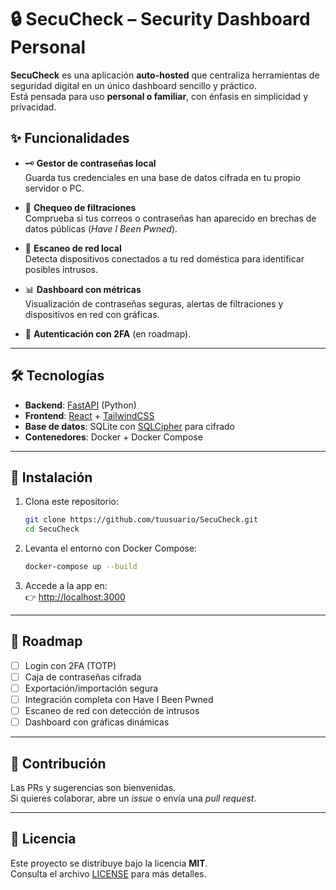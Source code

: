 # 🔒 SecuCheck – Security Dashboard Personal

**SecuCheck** es una aplicación **auto-hosted** que centraliza herramientas de seguridad digital en un único dashboard sencillo y práctico.  
Está pensada para uso **personal o familiar**, con énfasis en simplicidad y privacidad.

## ✨ Funcionalidades

- 🗝️ **Gestor de contraseñas local**  
  Guarda tus credenciales en una base de datos cifrada en tu propio servidor o PC.  

- 📧 **Chequeo de filtraciones**  
  Comprueba si tus correos o contraseñas han aparecido en brechas de datos públicas (*Have I Been Pwned*).  

- 📡 **Escaneo de red local**  
  Detecta dispositivos conectados a tu red doméstica para identificar posibles intrusos.  

- 📊 **Dashboard con métricas**  
  Visualización de contraseñas seguras, alertas de filtraciones y dispositivos en red con gráficas.  

- 🔐 **Autenticación con 2FA** (en roadmap).  

---

## 🛠️ Tecnologías

- **Backend**: [FastAPI](https://fastapi.tiangolo.com/) (Python)  
- **Frontend**: [React](https://react.dev/) + [TailwindCSS](https://tailwindcss.com/)  
- **Base de datos**: SQLite con [SQLCipher](https://www.zetetic.net/sqlcipher/) para cifrado  
- **Contenedores**: Docker + Docker Compose  

---

## 🚀 Instalación

1. Clona este repositorio:
   ```bash
   git clone https://github.com/tuusuario/SecuCheck.git
   cd SecuCheck
   ```

2. Levanta el entorno con Docker Compose:
   ```bash
   docker-compose up --build
   ```

3. Accede a la app en:  
   👉 [http://localhost:3000](http://localhost:3000)

---

## 📌 Roadmap

- [ ] Login con 2FA (TOTP)  
- [ ] Caja de contraseñas cifrada  
- [ ] Exportación/importación segura  
- [ ] Integración completa con Have I Been Pwned  
- [ ] Escaneo de red con detección de intrusos  
- [ ] Dashboard con gráficas dinámicas  

---

## 🤝 Contribución

Las PRs y sugerencias son bienvenidas.  
Si quieres colaborar, abre un *issue* o envía una *pull request*.  

---

## 📜 Licencia

Este proyecto se distribuye bajo la licencia **MIT**.  
Consulta el archivo [LICENSE](./LICENSE) para más detalles.  
